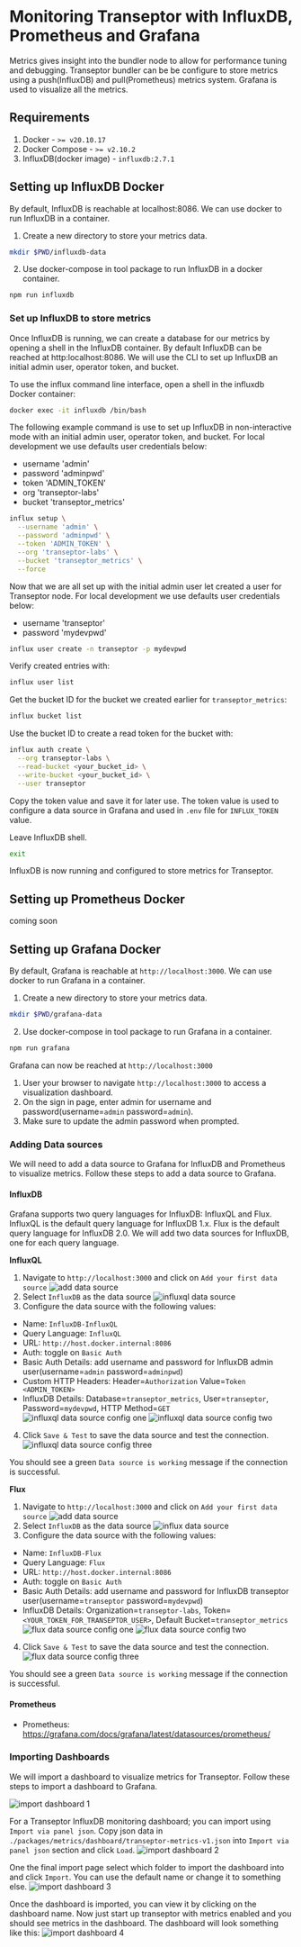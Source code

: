 # Monitoring Transeptor with InfluxDB, Prometheus and Grafana

Metrics gives insight into the bundler node to allow for performance tuning and debugging. Transeptor bundler can be be configure to store metrics using a push(InfluxDB) and pull(Prometheus) metrics system. Grafana is used to visualize all the metrics.

## Requirements
1. Docker - `>= v20.10.17`
2. Docker Compose - `>= v2.10.2`
3. InfluxDB(docker image) - `influxdb:2.7.1`

## Setting up InfluxDB Docker

By default, InfluxDB is reachable at localhost:8086. We can use docker to run InfluxDB in a container.

1. Create a new directory to store your metrics data.
```bash
mkdir $PWD/influxdb-data
```

2. Use docker-compose in tool package to run InfluxDB in a docker container.
```bash
npm run influxdb
```

### Set up InfluxDB to store metrics
Once InfluxDB is running, we can create a database for our metrics by opening a shell in the InfluxDB container. By default InfluxDB can be reached at http:localhost:8086. We will use the CLI to set up InfluxDB an initial admin user, operator token, and bucket.

To use the influx command line interface, open a shell in the influxdb Docker container:
```bash
docker exec -it influxdb /bin/bash
```

The following example command is use to set up InfluxDB in non-interactive mode with an initial admin user, operator token, and bucket. For local development we use defaults user credentials below:

- username 'admin'
- password 'adminpwd'
- token 'ADMIN_TOKEN'
- org 'transeptor-labs'
- bucket 'transeptor_metrics'

```bash
influx setup \
  --username 'admin' \
  --password 'adminpwd' \
  --token 'ADMIN_TOKEN' \
  --org 'transeptor-labs' \
  --bucket 'transeptor_metrics' \
  --force
```

Now that we are all set up with the initial admin user let created a user for Transeptor node. For local development we use defaults user credentials below:

- username 'transeptor'
- password 'mydevpwd'

```bash
influx user create -n transeptor -p mydevpwd
```

Verify created entries with:
```bash
influx user list
```

Get the bucket ID for the bucket we created earlier for `transeptor_metrics`:
```bash
influx bucket list
```

Use the bucket ID to create a read token for the bucket with:
```bash
influx auth create \
  --org transeptor-labs \
  --read-bucket <your_bucket_id> \
  --write-bucket <your_bucket_id> \
  --user transeptor   
```

Copy the token value and save it for later use. The token value is used to configure a data source in Grafana and used in `.env` file for `INFLUX_TOKEN` value.

Leave InfluxDB shell.
```bash
exit
```

InfluxDB is now running and configured to store metrics for Transeptor.

## Setting up Prometheus Docker

coming soon
  
## Setting up Grafana Docker

By default, Grafana is reachable at `http://localhost:3000`. We can use docker to run Grafana in a container.

1. Create a new directory to store your metrics data.
```bash
mkdir $PWD/grafana-data
```

2. Use docker-compose in tool package to run Grafana in a container.
```bash
npm run grafana
```

Grafana can now be reached at `http://localhost:3000`

1. User your browser to navigate `http://localhost:3000` to access a visualization dashboard. 
2. On the sign in page, enter admin for username and password(username=`admin` password=`admin`).
3. Make sure to update the admin password when prompted.

### Adding Data sources
We will need to add a data source to Grafana for InfluxDB and Prometheus to visualize metrics. Follow these steps to add a data source to Grafana.

#### InfluxDB
Grafana supports two query languages for InfluxDB: InfluxQL and Flux. InfluxQL is the default query language for InfluxDB 1.x. Flux is the default query language for InfluxDB 2.0. We will add two data sources for InfluxDB, one for each query language.

**InfluxQL**
1. Navigate to `http://localhost:3000` and click on `Add your first data source`
![add data source](./screen-shoots/influx-db-01.jpg)
2. Select `InfluxDB` as the data source
![influxql data source](./screen-shoots/influx-db-02.jpg)
3. Configure the data source with the following values:
  - Name: `InfluxDB-InfluxQL`
  - Query Language: `InfluxQL`
  - URL: `http://host.docker.internal:8086`
  - Auth: toggle on `Basic Auth`
  - Basic Auth Details: add username and password for InfluxDB admin user(username=`admin` password=`adminpwd`)
  - Custom HTTP Headers: Header=`Authorization` Value=`Token <ADMIN_TOKEN>`
  - InfluxDB Details: Database=`transeptor_metrics`, User=`transeptor`, Password=`mydevpwd`, HTTP Method=`GET`
![influxql data source config one](./screen-shoots/influxql-db-01.jpg)
![influxql data source config two](./screen-shoots/influxql-db-02.jpg)
4. Click `Save & Test` to save the data source and test the connection.
![influxql data source config three](./screen-shoots/influxql-db-03.jpg)

You should see a green `Data source is working` message if the connection is successful.

**Flux**
1. Navigate to `http://localhost:3000` and click on `Add your first data source`
![add data source](./screen-shoots/influx-db-01.jpg)
2. Select `InfluxDB` as the data source
![influx data source](./screen-shoots/influx-db-02.jpg)
3. Configure the data source with the following values:
  - Name: `InfluxDB-Flux`
  - Query Language: `Flux`
  - URL: `http://host.docker.internal:8086`
  - Auth: toggle on `Basic Auth`
  - Basic Auth Details: add username and password for InfluxDB transeptor user(username=`transeptor` password=`mydevpwd`)
  - InfluxDB Details: Organization=`transeptor-labs`, Token=`<YOUR_TOKEN_FOR_TRANSEPTOR_USER>`, Default Bucket=`transeptor_metrics`
![flux data source config one](./screen-shoots/flux-db-01.jpg)
![flux data source config two](./screen-shoots/flux-db-02.jpg)
4. Click `Save & Test` to save the data source and test the connection.
![flux data source config three](./screen-shoots/flux-db-03.jpg)

You should see a green `Data source is working` message if the connection is successful.

#### Prometheus

- Prometheus: https://grafana.com/docs/grafana/latest/datasources/prometheus/

### Importing Dashboards
We will import a dashboard to visualize metrics for Transeptor. Follow these steps to import a dashboard to Grafana.

![import dashboard 1](./screen-shoots/dashboard-db-01.jpg)

For a Transeptor InfluxDB monitoring dashboard; you can import using `Import via panel json`. Copy json data in `./packages/metrics/dashboard/transeptor-metrics-v1.json` into `Import via panel json` section and click `Load`.
![import dashboard 2](./screen-shoots/dashboard-db-02.jpg)

One the final import page select which folder to import the dashboard into and click `Import`. You can use the default name or change it to something else.
![import dashboard 3](./screen-shoots/dashboard-db-03.jpg)

Once the dashboard is imported, you can view it by clicking on the dashboard name. Now just start up transeptor with metrics enabled and you should see metrics in the dashboard. The dashboard will look something like this:
![import dashboard 4](./screen-shoots/dashboard-db-04.jpg)

